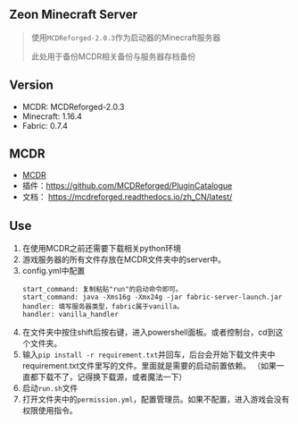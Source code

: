 Zeon Minecraft Server
--------

> 使用`MCDReforged-2.0.3`作为启动器的Minecraft服务器
> 
> 此处用于备份MCDR相关备份与服务器存档备份

## Version
- MCDR: MCDReforged-2.0.3
- Minecraft: 1.16.4
- Fabric: 0.7.4

## MCDR
- [MCDR](https://github.com/Fallen-Breath/MCDReforged)
- 插件：https://github.com/MCDReforged/PluginCatalogue
- 文档： https://mcdreforged.readthedocs.io/zh_CN/latest/

## Use
1. 在使用MCDR之前还需要下载相关python环境
2. 游戏服务器的所有文件存放在MCDR文件夹中的server中。
3. config.yml中配置
    ```config
    start_command: 复制粘贴"run"的启动命令即可。
    start_command: java -Xms16g -Xmx24g -jar fabric-server-launch.jar
    handler: 填写服务器类型，fabric属于vanilla。
    handler: vanilla_handler
    ```
4. 在文件夹中按住shift后按右键，进入powershell面板。或者控制台，cd到这个文件夹。
5. 输入`pip install -r requirement.txt`并回车，后台会开始下载文件夹中requirement.txt文件里写的文件。里面就是需要的启动前置依赖。
（如果一直都下载不了，记得换下载源，或者魔法一下）
6. 启动`run.sh`文件
7. 打开文件夹中的`permission.yml`，配置管理员。如果不配置，进入游戏会没有权限使用指令。